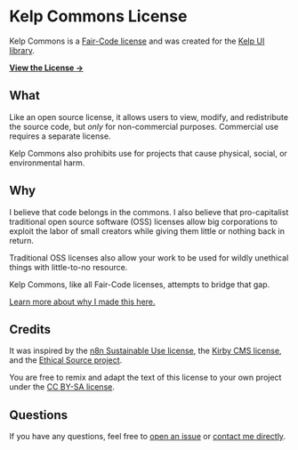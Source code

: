 # Kelp Commons License

Kelp Commons is a [Fair-Code license](https://faircode.io) and was created for the [Kelp UI library](https://kelpui.com).

**[View the License &rarr;](https://github.com/cferdinandi/kelp-commons/blob/main/LICENSE.md)**


## What

Like an open source license, it allows users to view, modify, and redistribute the source code, but _only_ for non-commercial purposes. Commercial use requires a separate license. 

Kelp Commons also prohibits use for projects that cause physical, social, or environmental harm.


## Why

I believe that code belongs in the commons. I also believe that pro-capitalist traditional open source software (OSS) licenses allow big corporations to exploit the labor of small creators while giving them little or nothing back in return.

Traditional OSS licenses also allow your work to be used for wildly unethical things with little-to-no resource.

Kelp Commons, like all Fair-Code licenses, attempts to bridge that gap.

[Learn more about why I made this here.](https://gomakethings.com/the-kelp-commons-license/)


## Credits

It was inspired by the [n8n Sustainable Use license](https://github.com/n8n-io/n8n/blob/master/LICENSE.md), the [Kirby CMS license](https://getkirby.com/license/2025-03-18), and the [Ethical Source project](https://ethicalsource.dev).

You are free to remix and adapt the text of this license to your own project under the [CC BY-SA license](https://creativecommons.org/licenses/by-sa/4.0/).


## Questions

If you have any questions, feel free to [open an issue](https://github.com/cferdinandi/kelp-commons/issues) or [contact me directly](https://gomakethings.com).
